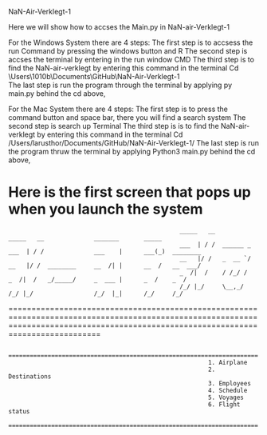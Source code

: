 NaN-Air-Verklegt-1

Here we will show how to accses the Main.py in NaN-air-Verklegt-1

For the Windows System there are 4 steps:
The first step is to accsess the run Command by pressing the windows button and R
The second step is accses the terminal by entering in the run window CMD
The third step is to find the NaN-air-verklegt by entering this command in the terminal Cd  \Users\1010b\Documents\GitHub\NaN-Air-Verklegt-1\
The last step is run the program through the terminal by applying py main.py behind the cd above,

For the Mac System there are 4 steps:
The first step is to press the command button and space bar, there you will find a search system
The second step is search up Terminal
The third step is is to find the NaN-air-verklegt by entering this command in the terminal Cd /Users/larusthor/Documents/GitHub/NaN-Air-Verklegt-1/
The last step is run the program thruw the terminal by applying Python3 main.py behind the cd above,




Here is the first screen that pops up when you launch the system 
======================================================================================================================================================================================
                                                    _____   __              _____   __              _______       _____
                                                    ___  | / /  ______ _    ___  | / /              ___    |      ___(_)  ________
                                                    __   |/ /   _  __ `/    __   |/ /  ________     __  /| |      __  /   __  ___/
                                                    _  /|  /    / /_/ /     _  /|  /   _/_____/     _  ___ |      _  /    _  /
                                                    /_/ |_/     \__,_/      /_/ |_/                 /_/  |_|      /_/     /_/


======================================================================================================================================================================================


                                                            ======================================================================
                                                            1. Airplane
                                                            2. Destinations
                                                            3. Employees
                                                            4. Schedule
                                                            5. Voyages
                                                            6. Flight status
                                                            ======================================================================
